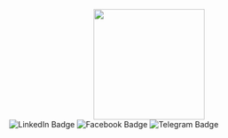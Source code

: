 <div id="header" align="center">
  <img src="https://media.giphy.com/media/ZVik7pBtu9dNS/giphy.gif" width="200"/>
</div>
<div id="badges">
  <img src="https://img.shields.io/badge/LinkedIn-blue?style=for-the-badge&logo=linkedin&logoColor=white" alt="LinkedIn Badge"/>
  <img src="https://img.shields.io/badge/Facebook-blue?style=for-the-badge&logo=facebook&logoColor=white" alt="Facebook Badge"/>
  <img src="https://img.shields.io/badge/Telegram-blue?style=for-the-badge&logo=telegram&logoColor=white" alt="Telegram Badge"/>
</div>
